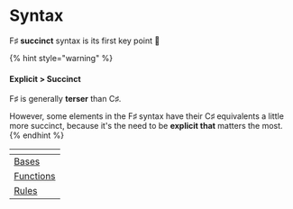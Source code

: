 # Syntax

F♯ **succinct** syntax is its first key point 💪

{% hint style="warning" %}
#### Explicit > Succinct

F♯ is generally **terser** than C♯.

However, some elements in the F♯ syntax have their C♯ equivalents a little more succinct, because it's the need to be **explicit that** matters the most.
{% endhint %}

<table data-view="cards"><thead><tr><th></th></tr></thead><tbody><tr><td><a href="1-bases.md">Bases</a></td></tr><tr><td><a href="2-functions.md">Functions</a></td></tr><tr><td><a href="3-rules.md">Rules</a></td></tr></tbody></table>
